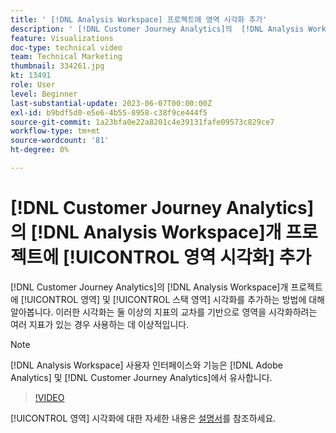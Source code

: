 ```yaml
---
title: ' [!DNL Analysis Workspace] 프로젝트에 영역 시각화 추가'
description: ' [!DNL Customer Journey Analytics]의  [!DNL Analysis Workspace] 프로젝트에 영역 및 스택 영역 시각화를 추가하는 방법에 대해 알아봅니다.'
feature: Visualizations
doc-type: technical video
team: Technical Marketing
thumbnail: 334261.jpg
kt: 13491
role: User
level: Beginner
last-substantial-update: 2023-06-07T00:00:00Z
exl-id: b9bdf5d0-e5e6-4b55-8958-c38f9ce444f5
source-git-commit: 1a23bfa0e22a8201c4e39131fafe09573c829ce7
workflow-type: tm+mt
source-wordcount: '81'
ht-degree: 0%

---
```


# [!DNL Customer Journey Analytics]의 [!DNL Analysis Workspace]개 프로젝트에 [!UICONTROL 영역 시각화] 추가

[!DNL Customer Journey Analytics]의 [!DNL Analysis Workspace]개 프로젝트에 [!UICONTROL 영역] 및 [!UICONTROL 스택 영역] 시각화를 추가하는 방법에 대해 알아봅니다. 이러한 시각화는 둘 이상의 지표의 교차를 기반으로 영역을 시각화하려는 여러 지표가 있는 경우 사용하는 데 이상적입니다.

>[!NOTE]
>
>[!DNL Analysis Workspace] 사용자 인터페이스와 기능은 [!DNL Adobe Analytics] 및 [!DNL Customer Journey Analytics]에서 유사합니다.

>[!VIDEO](https://video.tv.adobe.com/v/3416616/?quality=12&learn=on&captions=kor)

[!UICONTROL 영역] 시각화에 대한 자세한 내용은 [설명서](https://experienceleague.adobe.com/docs/analytics-platform/using/cja-workspace/visualizations/area.html?lang=ko)를 참조하세요.
